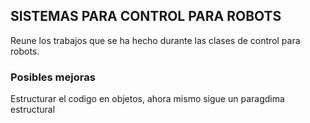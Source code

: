 ## SISTEMAS PARA CONTROL PARA ROBOTS
Reune los trabajos que se ha hecho durante las clases de control para robots.
### Posibles mejoras
Estructurar el codigo en objetos, ahora mismo sigue un paragdima estructural
